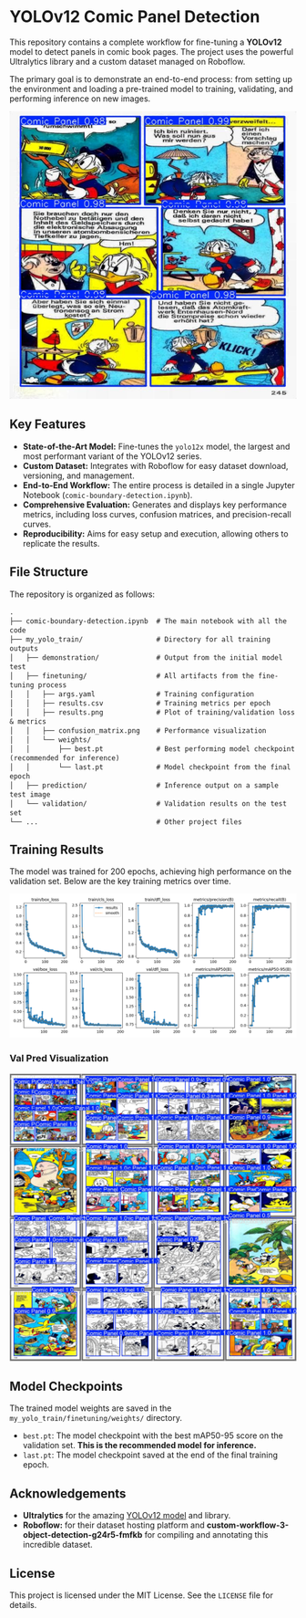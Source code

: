 # YOLOv12 Comic Panel Detection

This repository contains a complete workflow for fine-tuning a **YOLOv12** model to detect panels in comic book pages. The project uses the powerful Ultralytics library and a custom dataset managed on Roboflow.

The primary goal is to demonstrate an end-to-end process: from setting up the environment and loading a pre-trained model to training, validating, and performing inference on new images.

![Example Prediction](my_yolo_train/prediction/LTB001_247_jpg.rf.2b6fef98840c5669845b035be2179161.jpg)

## Key Features

*   **State-of-the-Art Model:** Fine-tunes the `yolo12x` model, the largest and most performant variant of the YOLOv12 series.
*   **Custom Dataset:** Integrates with Roboflow for easy dataset download, versioning, and management.
*   **End-to-End Workflow:** The entire process is detailed in a single Jupyter Notebook (`comic-boundary-detection.ipynb`).
*   **Comprehensive Evaluation:** Generates and displays key performance metrics, including loss curves, confusion matrices, and precision-recall curves.
*   **Reproducibility:** Aims for easy setup and execution, allowing others to replicate the results.

## File Structure

The repository is organized as follows:

```
.
├── comic-boundary-detection.ipynb  # The main notebook with all the code
├── my_yolo_train/                  # Directory for all training outputs
│   ├── demonstration/              # Output from the initial model test
│   ├── finetuning/                 # All artifacts from the fine-tuning process
│   │   ├── args.yaml               # Training configuration
│   │   ├── results.csv             # Training metrics per epoch
│   │   ├── results.png             # Plot of training/validation loss & metrics
│   │   ├── confusion_matrix.png    # Performance visualization
│   │   └── weights/
│   │       ├── best.pt             # Best performing model checkpoint (recommended for inference)
│   │       └── last.pt             # Model checkpoint from the final epoch
│   ├── prediction/                 # Inference output on a sample test image
│   └── validation/                 # Validation results on the test set
└── ...                             # Other project files
```

## Training Results

The model was trained for 200 epochs, achieving high performance on the validation set. Below are the key training metrics over time.

![Training Results](my_yolo_train/finetuning/results.png)

### Val Pred Visualization

![Val Visualization](my_yolo_train/finetuning/val_batch0_pred.jpg)

## Model Checkpoints

The trained model weights are saved in the `my_yolo_train/finetuning/weights/` directory.

*   `best.pt`: The model checkpoint with the best mAP50-95 score on the validation set. **This is the recommended model for inference.**
*   `last.pt`: The model checkpoint saved at the end of the final training epoch.


## Acknowledgements

*   **Ultralytics** for the amazing [YOLOv12 model](https://github.com/ultralytics/ultralytics) and library.
*   **Roboflow:** for their dataset hosting platform and **custom-workflow-3-object-detection-g24r5-fmfkb** for compiling and annotating this incredible dataset.

## License

This project is licensed under the MIT License. See the `LICENSE` file for details. 